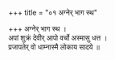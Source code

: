 +++
title = "०१ अग्नेर् भाग स्थ"

+++
अग्नेर् भाग स्थ ।  
अपां शुक्रं देवीर् आपो वर्चो अस्मासु धत्त ।  
प्रजापतेर् वो धाम्नास्मै लोकाय सादये ॥